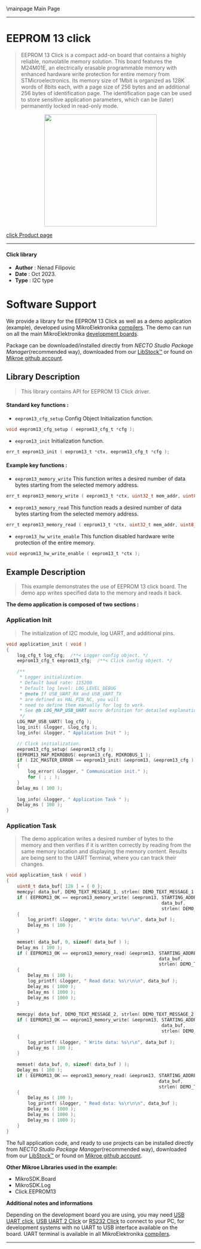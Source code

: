 \mainpage Main Page

---
# EEPROM 13 click

> EEPROM 13 Click is a compact add-on board that contains a highly reliable, nonvolatile memory solution. This board features the M24M01E, an electrically erasable programmable memory with enhanced hardware write protection for entire memory from STMicroelectronics. Its memory size of 1Mbit is organized as 128K words of 8bits each, with a page size of 256 bytes and an additional 256 bytes of identification page. The identification page can be used to store sensitive application parameters, which can be (later) permanently locked in read-only mode.

<p align="center">
  <img src="https://download.mikroe.com/images/click_for_ide/eeprom13_click.png" height=300px>
</p>

[click Product page](https://www.mikroe.com/eeprom-13-click)

---


#### Click library

- **Author**        : Nenad Filipovic
- **Date**          : Oct 2023.
- **Type**          : I2C type


# Software Support

We provide a library for the EEPROM 13 Click
as well as a demo application (example), developed using MikroElektronika
[compilers](https://www.mikroe.com/necto-studio).
The demo can run on all the main MikroElektronika [development boards](https://www.mikroe.com/development-boards).

Package can be downloaded/installed directly from *NECTO Studio Package Manager*(recommended way), downloaded from our [LibStock&trade;](https://libstock.mikroe.com) or found on [Mikroe github account](https://github.com/MikroElektronika/mikrosdk_click_v2/tree/master/clicks).

## Library Description

> This library contains API for EEPROM 13 Click driver.

#### Standard key functions :

- `eeprom13_cfg_setup` Config Object Initialization function.
```c
void eeprom13_cfg_setup ( eeprom13_cfg_t *cfg );
```

- `eeprom13_init` Initialization function.
```c
err_t eeprom13_init ( eeprom13_t *ctx, eeprom13_cfg_t *cfg );
```

#### Example key functions :

- `eeprom13_memory_write` This function writes a desired number of data bytes starting from the selected memory address.
```c
err_t eeprom13_memory_write ( eeprom13_t *ctx, uint32_t mem_addr, uint8_t *data_in, uint8_t len );
```

- `eeprom13_memory_read` This function reads a desired number of data bytes starting from the selected memory address.
```c
err_t eeprom13_memory_read ( eeprom13_t *ctx, uint32_t mem_addr, uint8_t *data_out, uint8_t len );
```

- `eeprom13_hw_write_enable` This function disabled hardware write protection of the entire memory.
```c
void eeprom13_hw_write_enable ( eeprom13_t *ctx );
```

## Example Description

> This example demonstrates the use of EEPROM 13 click board.
> The demo app writes specified data to the memory and reads it back.

**The demo application is composed of two sections :**

### Application Init

> The initialization of I2C module, log UART, and additional pins.

```c
void application_init ( void ) 
{
    log_cfg_t log_cfg;  /**< Logger config object. */
    eeprom13_cfg_t eeprom13_cfg;  /**< Click config object. */

    /** 
     * Logger initialization.
     * Default baud rate: 115200
     * Default log level: LOG_LEVEL_DEBUG
     * @note If USB_UART_RX and USB_UART_TX 
     * are defined as HAL_PIN_NC, you will 
     * need to define them manually for log to work. 
     * See @b LOG_MAP_USB_UART macro definition for detailed explanation.
     */
    LOG_MAP_USB_UART( log_cfg );
    log_init( &logger, &log_cfg );
    log_info( &logger, " Application Init " );

    // Click initialization.
    eeprom13_cfg_setup( &eeprom13_cfg );
    EEPROM13_MAP_MIKROBUS( eeprom13_cfg, MIKROBUS_1 );
    if ( I2C_MASTER_ERROR == eeprom13_init( &eeprom13, &eeprom13_cfg ) ) 
    {
        log_error( &logger, " Communication init." );
        for ( ; ; );
    }
    Delay_ms ( 100 );
    
    log_info( &logger, " Application Task " );
    Delay_ms ( 100 );
}
```

### Application Task

> The demo application writes a desired number of bytes to the memory 
> and then verifies if it is written correctly
> by reading from the same memory location and displaying the memory content.
> Results are being sent to the UART Terminal, where you can track their changes.

```c
void application_task ( void ) 
{
    uint8_t data_buf[ 128 ] = { 0 };
    memcpy( data_buf, DEMO_TEXT_MESSAGE_1, strlen( DEMO_TEXT_MESSAGE_1 ) );
    if ( EEPROM13_OK == eeprom13_memory_write( &eeprom13, STARTING_ADDRESS, 
                                                          data_buf, 
                                                          strlen( DEMO_TEXT_MESSAGE_1 ) ) )
    {
        log_printf( &logger, " Write data: %s\r\n", data_buf );
        Delay_ms ( 100 );
    }
    
    memset( data_buf, 0, sizeof( data_buf ) );
    Delay_ms ( 100 );
    if ( EEPROM13_OK == eeprom13_memory_read( &eeprom13, STARTING_ADDRESS, 
                                                         data_buf, 
                                                         strlen( DEMO_TEXT_MESSAGE_1 ) ) )
    {
        Delay_ms ( 100 );
        log_printf( &logger, " Read data: %s\r\n\n", data_buf );
        Delay_ms ( 1000 );
        Delay_ms ( 1000 );
        Delay_ms ( 1000 );
    }
    
    memcpy( data_buf, DEMO_TEXT_MESSAGE_2, strlen( DEMO_TEXT_MESSAGE_2 ) );
    if ( EEPROM13_OK == eeprom13_memory_write( &eeprom13, STARTING_ADDRESS, 
                                                          data_buf, 
                                                          strlen( DEMO_TEXT_MESSAGE_2 ) ) )
    {
        log_printf( &logger, " Write data: %s\r\n", data_buf );
        Delay_ms ( 100 );
    }
    
    memset( data_buf, 0, sizeof( data_buf ) );
    Delay_ms ( 100 );
    if ( EEPROM13_OK == eeprom13_memory_read( &eeprom13, STARTING_ADDRESS, 
                                                         data_buf, 
                                                         strlen( DEMO_TEXT_MESSAGE_2 ) ) )
    {
        Delay_ms ( 100 );
        log_printf( &logger, " Read data: %s\r\n\n", data_buf );
        Delay_ms ( 1000 );
        Delay_ms ( 1000 );
        Delay_ms ( 1000 );
    }
}
```

The full application code, and ready to use projects can be installed directly from *NECTO Studio Package Manager*(recommended way), downloaded from our [LibStock&trade;](https://libstock.mikroe.com) or found on [Mikroe github account](https://github.com/MikroElektronika/mikrosdk_click_v2/tree/master/clicks).

**Other Mikroe Libraries used in the example:**

- MikroSDK.Board
- MikroSDK.Log
- Click.EEPROM13

**Additional notes and informations**

Depending on the development board you are using, you may need
[USB UART click](https://www.mikroe.com/usb-uart-click),
[USB UART 2 Click](https://www.mikroe.com/usb-uart-2-click) or
[RS232 Click](https://www.mikroe.com/rs232-click) to connect to your PC, for
development systems with no UART to USB interface available on the board. UART
terminal is available in all MikroElektronika
[compilers](https://shop.mikroe.com/compilers).

---
